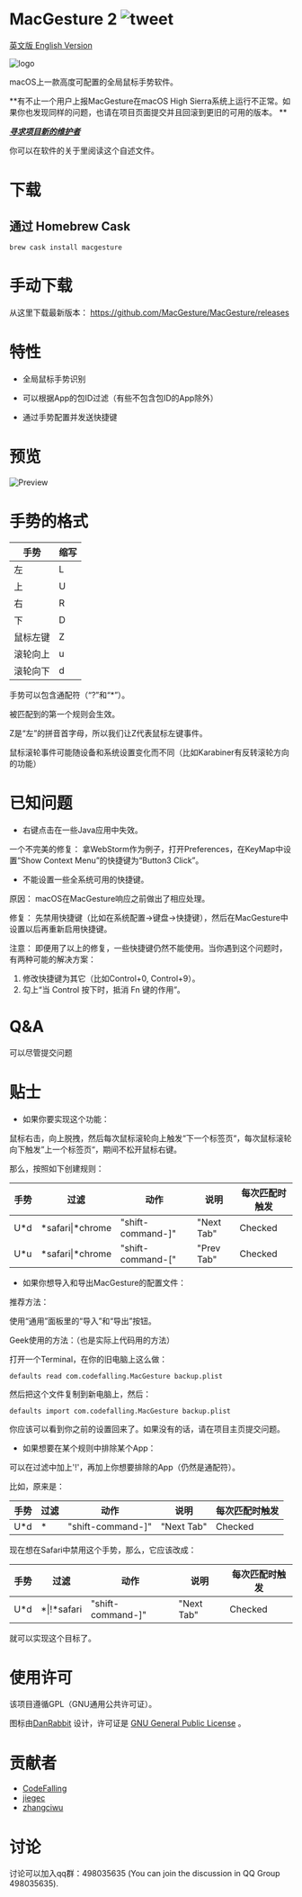 # MacGesture 2 ![tweet](https://img.shields.io/twitter/url/https/github.com/CodeFalling/MacGesture.svg?style=social)

[英文版 English Version](https://github.com/MacGesture/MacGesture/blob/release/README.md)

![logo](logo.png)

macOS上一款高度可配置的全局鼠标手势软件。

**有不止一个用户上报MacGesture在macOS High Sierra系统上运行不正常。如果你也发现同样的问题，也请在项目页面提交并且回滚到更旧的可用的版本。 **

***<u>寻求项目新的维护者</u>***

你可以在软件的关于里阅读这个自述文件。

# 下载

## 通过 Homebrew Cask

```
brew cask install macgesture
```

# 手动下载

从这里下载最新版本： https://github.com/MacGesture/MacGesture/releases


# 特性

- 全局鼠标手势识别

- 可以根据App的包ID过滤（有些不包含包ID的App除外）

- 通过手势配置并发送快捷键

# 预览

![Preview](https://cloud.githubusercontent.com/assets/5436704/14278725/bb126d36-fb5b-11e5-9fe8-5990ea4c1c28.gif)

# 手势的格式

| 手势   | 缩写   |
| ---- | ---- |
| 左    | L    |
| 上    | U    |
| 右    | R    |
| 下    | D    |
| 鼠标左键 | Z    |
| 滚轮向上 | u    |
| 滚轮向下 | d    |

手势可以包含通配符（“?”和“*”）。

被匹配到的第一个规则会生效。

Z是“左”的拼音首字母，所以我们让Z代表鼠标左键事件。

鼠标滚轮事件可能随设备和系统设置变化而不同（比如Karabiner有反转滚轮方向的功能）


# 已知问题

* 右键点击在一些Java应用中失效。

一个不完美的修复：
拿WebStorm作为例子，打开Preferences，在KeyMap中设置“Show Context Menu”的快捷键为“Button3 Click”。

* 不能设置一些全系统可用的快捷键。

原因：
macOS在MacGesture响应之前做出了相应处理。

修复：
先禁用快捷键（比如在系统配置->键盘->快捷键），然后在MacGesture中设置以后再重新启用快捷键。

注意：
即便用了以上的修复，一些快捷键仍然不能使用。当你遇到这个问题时，有两种可能的解决方案：
1. 修改快捷键为其它（比如Control+0, Control+9）。
2. 勾上“当 Control 按下时，抵消 Fn 键的作用”。

# Q&A

可以尽管提交问题

# 贴士

* 如果你要实现这个功能：

鼠标右击，向上脱拽，然后每次鼠标滚轮向上触发“下一个标签页“，每次鼠标滚轮向下触发”上一个标签页“，期间不松开鼠标右键。

那么，按照如下创建规则：

| 手势   | 过滤                 | 动作                 | 说明         | 每次匹配时触发 |
| ---- | ------------------ | ------------------ | ---------- | ------- |
| U*d  | \*safari\|\*chrome | "shift-command-\]" | "Next Tab" | Checked |
| U*u  | \*safari\|\*chrome | "shift-command-\[" | "Prev Tab" | Checked |

* 如果你想导入和导出MacGesture的配置文件：

推荐方法：

使用“通用”面板里的“导入”和“导出”按钮。

Geek使用的方法：（也是实际上代码用的方法）

打开一个Terminal，在你的旧电脑上这么做：

``` shell
defaults read com.codefalling.MacGesture backup.plist
```

然后把这个文件复制到新电脑上，然后：

``` shell
defaults import com.codefalling.MacGesture backup.plist
```

你应该可以看到你之前的设置回来了。如果没有的话，请在项目主页提交问题。

* 如果想要在某个规则中排除某个App：

可以在过滤中加上'!'，再加上你想要排除的App（仍然是通配符）。

比如，原来是：

| 手势   | 过滤   | 动作                 | 说明         | 每次匹配时触发 |
| ---- | ---- | ------------------ | ---------- | ------- |
| U*d  | \*   | "shift-command-\]" | "Next Tab" | Checked |

现在想在Safari中禁用这个手势，那么，它应该改成：

| 手势   | 过滤           | 动作                 | 说明         | 每次匹配时触发 |
| ---- | ------------ | ------------------ | ---------- | ------- |
| U*d  | \*\|!*safari | "shift-command-\]" | "Next Tab" | Checked |

就可以实现这个目标了。

# 使用许可

该项目遵循GPL（GNU通用公共许可证）。

图标由[DanRabbit](http://www.iconarchive.com/artist/danrabbit.html) 设计，许可证是 [GNU General Public License](https://en.wikipedia.org/wiki/GNU_General_Public_License) 。

# 贡献者

- [CodeFalling](https://github.com/codefalling)
- [jiegec](https://github.com/jiegec)
- [zhangciwu](https://github.com/zhangciwu)

# 讨论

讨论可以加入qq群：498035635 (You can join the discussion in QQ Group 498035635).
